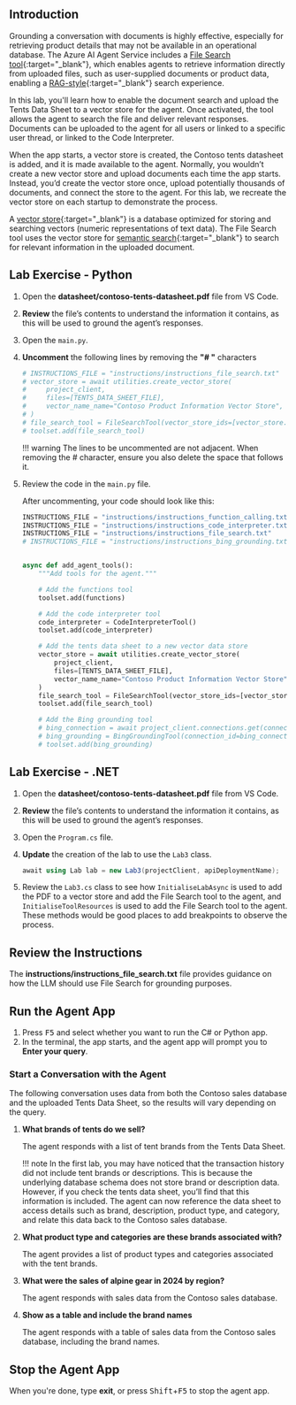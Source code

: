 ## Introduction

Grounding a conversation with documents is highly effective, especially for retrieving product details that may not be available in an operational database. The Azure AI Agent Service includes a [File Search tool](https://learn.microsoft.com/en-us/azure/ai-services/agents/how-to/tools/file-search){:target="_blank"}, which enables agents to retrieve information directly from uploaded files, such as user-supplied documents or product data, enabling a [RAG-style](https://en.wikipedia.org/wiki/Retrieval-augmented_generation){:target="_blank"} search experience.

In this lab, you'll learn how to enable the document search and upload the Tents Data Sheet to a vector store for the agent. Once activated, the tool allows the agent to search the file and deliver relevant responses. Documents can be uploaded to the agent for all users or linked to a specific user thread, or linked to the Code Interpreter.

When the app starts, a vector store is created, the Contoso tents datasheet is added, and it is made available to the agent. Normally, you wouldn’t create a new vector store and upload documents each time the app starts. Instead, you’d create the vector store once, upload potentially thousands of documents, and connect the store to the agent. For this lab, we recreate the vector store on each startup to demonstrate the process.

A [vector store](https://en.wikipedia.org/wiki/Vector_database){:target="_blank"} is a database optimized for storing and searching vectors (numeric representations of text data). The File Search tool uses the vector store for [semantic search](https://en.wikipedia.org/wiki/Semantic_search){:target="_blank"} to search for relevant information in the uploaded document.

## Lab Exercise - Python

1. Open the **datasheet/contoso-tents-datasheet.pdf** file from VS Code.
2. **Review** the file’s contents to understand the information it contains, as this will be used to ground the agent’s responses.

3. Open the `main.py`.

4. **Uncomment** the following lines by removing the **"# "** characters

    ```python
    # INSTRUCTIONS_FILE = "instructions/instructions_file_search.txt"
    # vector_store = await utilities.create_vector_store(
    #     project_client,
    #     files=[TENTS_DATA_SHEET_FILE],
    #     vector_name_name="Contoso Product Information Vector Store",
    # )
    # file_search_tool = FileSearchTool(vector_store_ids=[vector_store.id])
    # toolset.add(file_search_tool)
    ```

    !!! warning
        The lines to be uncommented are not adjacent. When removing the # character, ensure you also delete the space that follows it.

5. Review the code in the `main.py` file.

    After uncommenting, your code should look like this:

    ``` python
    INSTRUCTIONS_FILE = "instructions/instructions_function_calling.txt"
    INSTRUCTIONS_FILE = "instructions/instructions_code_interpreter.txt"
    INSTRUCTIONS_FILE = "instructions/instructions_file_search.txt"
    # INSTRUCTIONS_FILE = "instructions/instructions_bing_grounding.txt"


    async def add_agent_tools():
        """Add tools for the agent."""

        # Add the functions tool
        toolset.add(functions)

        # Add the code interpreter tool
        code_interpreter = CodeInterpreterTool()
        toolset.add(code_interpreter)

        # Add the tents data sheet to a new vector data store
        vector_store = await utilities.create_vector_store(
            project_client,
            files=[TENTS_DATA_SHEET_FILE],
            vector_name_name="Contoso Product Information Vector Store",
        )
        file_search_tool = FileSearchTool(vector_store_ids=[vector_store.id])
        toolset.add(file_search_tool)

        # Add the Bing grounding tool
        # bing_connection = await project_client.connections.get(connection_name=BING_CONNECTION_NAME)
        # bing_grounding = BingGroundingTool(connection_id=bing_connection.id)
        # toolset.add(bing_grounding)
    ```

## Lab Exercise - .NET

1. Open the **datasheet/contoso-tents-datasheet.pdf** file from VS Code.
1. **Review** the file’s contents to understand the information it contains, as this will be used to ground the agent’s responses.
1. Open the `Program.cs` file.
1. **Update** the creation of the lab to use the `Lab3` class.

    ```csharp
    await using Lab lab = new Lab3(projectClient, apiDeploymentName);
    ```

1. Review the `Lab3.cs` class to see how `InitialiseLabAsync` is used to add the PDF to a vector store and add the File Search tool to the agent, and `InitialiseToolResources` is used to add the File Search tool to the agent. These methods would be good places to add breakpoints to observe the process.

## Review the Instructions

The **instructions/instructions_file_search.txt** file provides guidance on how the LLM should use File Search for grounding purposes.

## Run the Agent App

1. Press <kbd>F5</kbd> and select whether you want to run the C# or Python app.
1. In the terminal, the app starts, and the agent app will prompt you to **Enter your query**.

### Start a Conversation with the Agent

The following conversation uses data from both the Contoso sales database and the uploaded Tents Data Sheet, so the results will vary depending on the query.

1. **What brands of tents do we sell?**

    The agent responds with a list of tent brands from the Tents Data Sheet.

    !!! note
        In the first lab, you may have noticed that the transaction history did not include tent brands or descriptions. This is because the underlying database schema does not store brand or description data. However, if you check the tents data sheet, you’ll find that this information is included. The agent can now reference the data sheet to access details such as brand, description, product type, and category, and relate this data back to the Contoso sales database.

2. **What product type and categories are these brands associated with?**

    The agent provides a list of product types and categories associated with the tent brands.

3. **What were the sales of alpine gear in 2024 by region?**

    The agent responds with sales data from the Contoso sales database.

4. **Show as a table and include the brand names**

    The agent responds with a table of sales data from the Contoso sales database, including the brand names.

## Stop the Agent App

When you're done, type **exit**, or press <kbd>Shift</kbd>+<kbd>F5</kbd> to stop the agent app.
